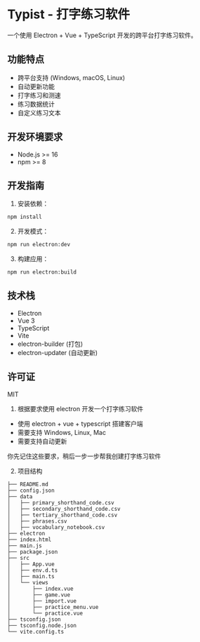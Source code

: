 # Typist - 打字练习软件

一个使用 Electron + Vue + TypeScript 开发的跨平台打字练习软件。

## 功能特点

- 跨平台支持 (Windows, macOS, Linux)
- 自动更新功能
- 打字练习和测速
- 练习数据统计
- 自定义练习文本

## 开发环境要求

- Node.js >= 16
- npm >= 8

## 开发指南

1. 安装依赖：
```bash
npm install
```

2. 开发模式：
```bash
npm run electron:dev
```

3. 构建应用：
```bash
npm run electron:build
```

## 技术栈

- Electron
- Vue 3
- TypeScript
- Vite
- electron-builder (打包)
- electron-updater (自动更新)

## 许可证

MIT

1. 根据要求使用 electron 开发一个打字练习软件

- 使用 electron + vue + typescript 搭建客户端
- 需要支持 Windows, Linux, Mac
- 需要支持自动更新

你先记住这些要求，稍后一步一步帮我创建打字练习软件

2. 项目结构

```
├── README.md
├── config.json
├── data
│   ├── primary_shorthand_code.csv
│   ├── secondary_shorthand_code.csv
│   ├── tertiary_shorthand_code.csv
│   ├── phrases.csv
│   ├── vocabulary_notebook.csv
├── electron
├── index.html
├── main.js
├── package.json
├── src
│   ├── App.vue
│   ├── env.d.ts
│   ├── main.ts
│   └── views
│       ├── index.vue
│       ├── game.vue
│       ├── import.vue
│       ├── practice_menu.vue
│       └── practice.vue
├── tsconfig.json
├── tsconfig.node.json
└── vite.config.ts
```

